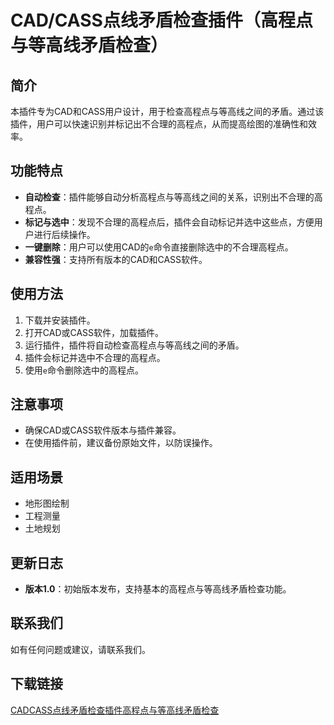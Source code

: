 # CAD/CASS点线矛盾检查插件（高程点与等高线矛盾检查）

## 简介
本插件专为CAD和CASS用户设计，用于检查高程点与等高线之间的矛盾。通过该插件，用户可以快速识别并标记出不合理的高程点，从而提高绘图的准确性和效率。

## 功能特点
- **自动检查**：插件能够自动分析高程点与等高线之间的关系，识别出不合理的高程点。
- **标记与选中**：发现不合理的高程点后，插件会自动标记并选中这些点，方便用户进行后续操作。
- **一键删除**：用户可以使用CAD的`e`命令直接删除选中的不合理高程点。
- **兼容性强**：支持所有版本的CAD和CASS软件。

## 使用方法
1. 下载并安装插件。
2. 打开CAD或CASS软件，加载插件。
3. 运行插件，插件将自动检查高程点与等高线之间的矛盾。
4. 插件会标记并选中不合理的高程点。
5. 使用`e`命令删除选中的高程点。

## 注意事项
- 确保CAD或CASS软件版本与插件兼容。
- 在使用插件前，建议备份原始文件，以防误操作。

## 适用场景
- 地形图绘制
- 工程测量
- 土地规划

## 更新日志
- **版本1.0**：初始版本发布，支持基本的高程点与等高线矛盾检查功能。

## 联系我们
如有任何问题或建议，请联系我们。

## 下载链接

[CADCASS点线矛盾检查插件高程点与等高线矛盾检查](https://pan.quark.cn/s/aac79f2fabc8)